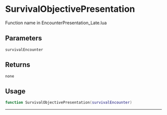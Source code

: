 # SurvivalObjectivePresentation
Function name in EncounterPresentation_Late.lua
## Parameters
`survivalEncounter`
## Returns
`none`
## Usage
```lua
function SurvivalObjectivePresentation(survivalEncounter)
```
---
